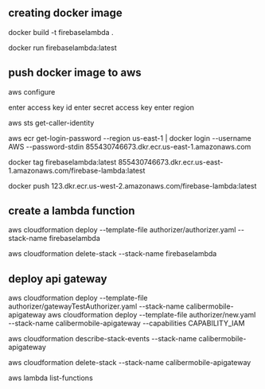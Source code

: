 ## creating docker image
docker build -t firebaselambda .

docker run firebaselambda:latest

## push docker image to aws
aws configure

enter access key id
enter secret access key
enter region

aws sts get-caller-identity

aws ecr get-login-password --region us-east-1 | docker login --username AWS --password-stdin 855430746673.dkr.ecr.us-east-1.amazonaws.com

docker tag firebaselambda:latest 855430746673.dkr.ecr.us-east-1.amazonaws.com/firebase-lambda:latest

docker push 123.dkr.ecr.us-west-2.amazonaws.com/firebase-lambda:latest


## create a lambda function
aws cloudformation deploy --template-file authorizer/authorizer.yaml --stack-name firebaselambda

aws cloudformation delete-stack --stack-name firebaselambda

## deploy api gateway
aws cloudformation deploy --template-file authorizer/gatewayTestAuthorizer.yaml --stack-name calibermobile-apigateway
aws cloudformation deploy --template-file authorizer/new.yaml --stack-name calibermobile-apigateway --capabilities CAPABILITY_IAM

aws cloudformation describe-stack-events --stack-name calibermobile-apigateway

aws cloudformation delete-stack --stack-name calibermobile-apigateway

aws lambda list-functions